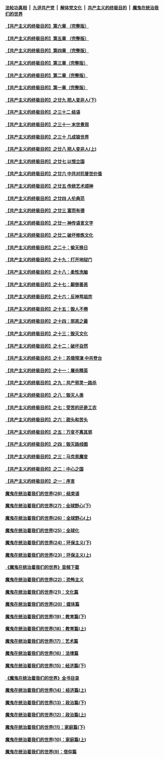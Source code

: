 

####  [法轮功真相](../../../../basic/blob/master/README.md?t=05041631) &nbsp;|&nbsp; [九评共产党](../../../../9ping.md/blob/master/README.md?t=05041631) &nbsp;|&nbsp; [解体党文化](../../../../jtdwh.md/blob/master/README.md?t=05041631)  &nbsp;|&nbsp; [共产主义的终极目的](../../../../gczydzjmd.md/blob/master/README.md?t=05041631) &nbsp;|&nbsp; [魔鬼在统治我们的世界](../../../../mgztzwmdsj.md/blob/master/README.md?t=05041631) 

#### [【共产主义的终极目的】第六章 （完整版）](../pages/nsc422/n11428913.md?t=05041631) 

#### [【共产主义的终极目的】第五章 （完整版）](../pages/nsc422/n11428912.md?t=05041631) 

#### [【共产主义的终极目的】第四章 （完整版）](../pages/nsc422/n11428907.md?t=05041631) 

#### [【共产主义的终极目的】第三章（完整版）](../pages/nsc422/n11428848.md?t=05041631) 

#### [【共产主义的终极目的】第二章（完整版）](../pages/nsc422/n11428831.md?t=05041631) 

#### [【共产主义的终极目的】第一章（完整版）](../pages/nsc422/n11417651.md?t=05041631) 

#### [【共产主义的终极目的】之廿九 把人变非人(下)](../pages/nsc422/n11344140.md?t=05041631) 

#### [【共产主义的终极目的】之三十二 结语](../pages/nsc422/n11360535.md?t=05041631) 

#### [【共产主义的终极目的】之三十一 末世景观](../pages/nsc422/n11351129.md?t=05041631) 

#### [【共产主义的终极目的】之三十 几成狼世界](../pages/nsc422/n11348280.md?t=05041631) 

#### [【共产主义的终极目的】之廿八 把人变非人(上)](../pages/nsc422/n11340492.md?t=05041631) 

#### [【共产主义的终极目的】之廿七 以恨立国](../pages/nsc422/n11336944.md?t=05041631) 

#### [【共产主义的终极目的】之廿六 中共对抗普世价值](../pages/nsc422/n11324785.md?t=05041631) 

#### [【共产主义的终极目的】之廿五 传统艺术颂神](../pages/nsc422/n11296396.md?t=05041631) 

#### [【共产主义的终极目的】之廿四 人伦典范](../pages/nsc422/n11296397.md?t=05041631) 

#### [【共产主义的终极目的】之廿三 富而有德](../pages/nsc422/n11283598.md?t=05041631) 

#### [【共产主义的终极目的】之廿一 神传语言文字](../pages/nsc422/n11263265.md?t=05041631) 

#### [【共产主义的终极目的】之廿二 破坏修炼文化](../pages/nsc422/n11245728.md?t=05041631) 

#### [【共产主义的终极目的】之二十：偷天换日](../pages/nsc422/n11238846.md?t=05041631) 

#### [【共产主义的终极目的】之十九：打开地狱门](../pages/nsc422/n11206376.md?t=05041631) 

#### [【共产主义的终极目的】之十八：柔性洗脑](../pages/nsc422/n11199994.md?t=05041631) 

#### [【共产主义的终极目的】之十七：颠倒善恶](../pages/nsc422/n11179782.md?t=05041631) 

#### [【共产主义的终极目的】之十六：反神骂祖宗](../pages/nsc422/n11166798.md?t=05041631) 

#### [【共产主义的终极目的】之十五：毁人不倦](../pages/nsc422/n11166792.md?t=05041631) 

#### [【共产主义的终极目的】之十四：邪恶之最](../pages/nsc422/n11150249.md?t=05041631) 

#### [【共产主义的终极目的】之十三：毁灭文化](../pages/nsc422/n11135227.md?t=05041631) 

#### [【共产主义的终极目的】之十二：破坏自然](../pages/nsc422/n11135214.md?t=05041631) 

#### [【共产主义的终极目的】之十：苏俄预演 中共登台](../pages/nsc422/n11118424.md?t=05041631) 

#### [【共产主义的终极目的】之十一：屠杀精英](../pages/nsc422/n11118442.md?t=05041631) 

#### [【共产主义的终极目的】之九：共产邪灵一路杀](../pages/nsc422/n11114139.md?t=05041631) 

#### [【共产主义的终极目的】之八：毁灭人类](../pages/nsc422/n11108503.md?t=05041631) 

#### [【共产主义的终极目的】之七：受苦的还是工农](../pages/nsc422/n11101809.md?t=05041631) 

#### [【共产主义的终极目的】之六：甜头和苦头](../pages/nsc422/n11096971.md?t=05041631) 

#### [【共产主义的终极目的】之五：万变不离其邪](../pages/nsc422/n11091285.md?t=05041631) 

#### [【共产主义的终极目的】之四：毁灭路线图](../pages/nsc422/n11086284.md?t=05041631) 

#### [【共产主义的终极目的】之三：马克思魔变](../pages/nsc422/n11061941.md?t=05041631) 

#### [【共产主义的终极目的】之二：中心之国](../pages/nsc422/n11047728.md?t=05041631) 

#### [【共产主义的终极目的】之一：序言](../pages/nsc422/n11086077.md?t=05041631) 

#### [魔鬼在统治着我们的世界(28)：结束语](../pages/nsc422/n10936246.md?t=05041631) 

#### [魔鬼在统治着我们的世界(27)：全球野心(下)](../pages/nsc422/n10928319.md?t=05041631) 

#### [魔鬼在统治着我们的世界(26)：全球野心(上)](../pages/nsc422/n10900318.md?t=05041631) 

#### [魔鬼在统治着我们的世界(25)：全球化](../pages/nsc422/n10788205.md?t=05041631) 

#### [魔鬼在统治着我们的世界(24)：环保主义(下)](../pages/nsc422/n10695307.md?t=05041631) 

#### [魔鬼在统治着我们的世界(23)：环保主义(上)](../pages/nsc422/n10688613.md?t=05041631) 

#### [《魔鬼在统治着我们的世界》音频下载](../pages/nsc422/n10635553.md?t=05041631) 

#### [魔鬼在统治着我们的世界(22)：恐怖主义](../pages/nsc422/n10614727.md?t=05041631) 

#### [魔鬼在统治着我们的世界(21)：文化篇](../pages/nsc422/n10597706.md?t=05041631) 

#### [魔鬼在统治着我们的世界(20)：媒体篇](../pages/nsc422/n10586579.md?t=05041631) 

#### [魔鬼在统治着我们的世界(19)：教育篇(下)](../pages/nsc422/n10564808.md?t=05041631) 

#### [魔鬼在统治着我们的世界(18)：教育篇(上)](../pages/nsc422/n10526970.md?t=05041631) 

#### [魔鬼在统治着我们的世界(17)：艺术篇](../pages/nsc422/n10499093.md?t=05041631) 

#### [魔鬼在统治着我们的世界(16)：法律篇](../pages/nsc422/n10485969.md?t=05041631) 

#### [魔鬼在统治着我们的世界(15)：经济篇(下)](../pages/nsc422/n10469975.md?t=05041631) 

#### [《魔鬼在统治着我们的世界》全书目录](../pages/nsc422/n10464261.md?t=05041631) 

#### [魔鬼在统治着我们的世界(14)：经济篇(上)](../pages/nsc422/n10457370.md?t=05041631) 

#### [魔鬼在统治着我们的世界(13)：政治篇(下)](../pages/nsc422/n10448270.md?t=05041631) 

#### [魔鬼在统治着我们的世界(12)：政治篇(上)](../pages/nsc422/n10444576.md?t=05041631) 

#### [魔鬼在统治着我们的世界(11)：家庭篇(下)](../pages/nsc422/n10440961.md?t=05041631) 

#### [魔鬼在统治着我们的世界(10)：家庭篇(上)](../pages/nsc422/n10435448.md?t=05041631) 

#### [魔鬼在统治着我们的世界(9)：信仰篇](../pages/nsc422/n10432159.md?t=05041631) 

